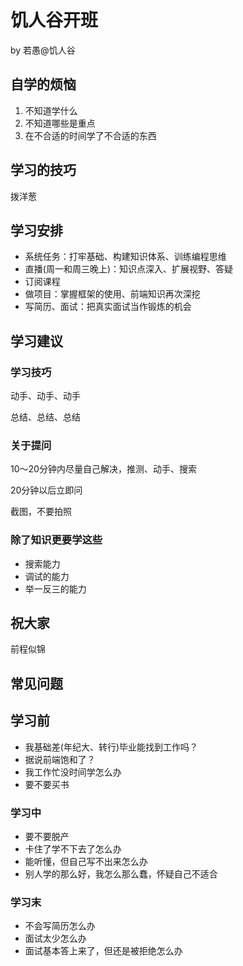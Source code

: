 # 饥人谷开班
by 若愚@饥人谷

## 自学的烦恼
1. 不知道学什么
2. 不知道哪些是重点
3. 在不合适的时间学了不合适的东西

## 学习的技巧
拨洋葱

## 学习安排
  - 系统任务：打牢基础、构建知识体系、训练编程思维
  - 直播(周一和周三晚上)：知识点深入、扩展视野、答疑
  - 订阅课程
  - 做项目：掌握框架的使用、前端知识再次深挖
  - 写简历、面试：把真实面试当作锻炼的机会

## 学习建议


### 学习技巧
动手、动手、动手

总结、总结、总结

### 关于提问

10～20分钟内尽量自己解决，推测、动手、搜索

20分钟以后立即问

截图，不要拍照


### 除了知识更要学这些
- 搜索能力
- 调试的能力
- 举一反三的能力






## 祝大家
前程似锦
## 常见问题
## 学习前
- 我基础差(年纪大、转行)毕业能找到工作吗？
- 据说前端饱和了？
- 我工作忙没时间学怎么办
- 要不要买书

### 学习中
- 要不要脱产
- 卡住了学不下去了怎么办
- 能听懂，但自己写不出来怎么办
- 别人学的那么好，我怎么那么蠢，怀疑自己不适合

### 学习末
- 不会写简历怎么办
- 面试太少怎么办
- 面试基本答上来了，但还是被拒绝怎么办






  
